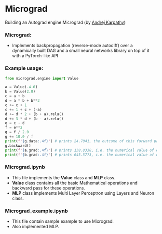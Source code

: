 # Micrograd
Building an Autograd engine Micrograd (by [Andrej Karpathy](https://www.youtube.com/watch?v=VMj-3S1tku0&list=PLAqhIrjkxbuWI23v9cThsA9GvCAUhRvKZ&index=1))

### Micrograd:
- Implements backpropagation (reverse-mode autodiff) over a dynamically built DAG and a small neural networks library on top of it with a PyTorch-like API

### Example usage:
```python 
from micrograd.engine import Value

a = Value(-4.0)
b = Value(2.0)
c = a + b
d = a * b + b**3
c += c + 1
c += 1 + c + (-a)
d += d * 2 + (b + a).relu()
d += 3 * d + (b - a).relu()
e = c - d
f = e**2
g = f / 2.0
g += 10.0 / f
print(f'{g.data:.4f}') # prints 24.7041, the outcome of this forward pass
g.backward()
print(f'{a.grad:.4f}') # prints 138.8338, i.e. the numerical value of dg/da
print(f'{b.grad:.4f}') # prints 645.5773, i.e. the numerical value of dg/db
```

### Micrograd.ipynb
- This file implements the **Value** class and **MLP** class.
- **Value** class contains all the basic Mathematical operations and backward pass for these operations.
- **MLP** class implements Multi Layer Perceptron using Layers and Neuron class.

### Micrograd_example.ipynb
- This file contain sample example to use Micrograd.
- Also implemented MLP.
